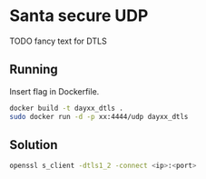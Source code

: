 # Santa secure UDP

TODO fancy text for DTLS

## Running

Insert flag in Dockerfile.

```bash
docker build -t dayxx_dtls .
sudo docker run -d -p xx:4444/udp dayxx_dtls
```

## Solution

```bash
openssl s_client -dtls1_2 -connect <ip>:<port>
```
